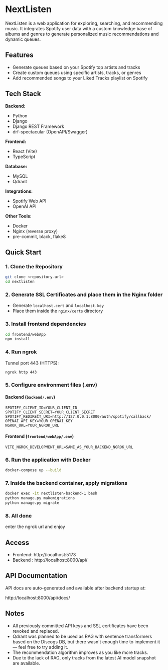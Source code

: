 # NextListen

NextListen is a web application for exploring, searching, and recommending music. It integrates Spotify user data with a custom knowledge base of albums and genres to generate personalized music recommendations and dynamic queues.

## Features

- Generate queues based on your Spotify top artists and tracks  
- Create custom queues using specific artists, tracks, or genres  
- Add recommended songs to your Liked Tracks playlist on Spotify  

## Tech Stack

**Backend:**  
- Python  
- Django  
- Django REST Framework  
- drf-spectacular (OpenAPI/Swagger)  

**Frontend:**  
- React (Vite)  
- TypeScript  

**Database:**  
- MySQL  
- Qdrant
  
**Integrations:**  
- Spotify Web API  
- OpenAI API  

**Other Tools:**  
- Docker  
- Nginx (reverse proxy)  
- pre-commit, black, flake8  

## Quick Start

### 1. Clone the Repository

```bash
git clone <repository-url>
cd nextlisten
```

### 2. Generate SSL Certificates and place them in the Nginx folder

- Generate `localhost.cert` and `localhost.key`  
- Place them inside the `nginx/certs` directory

### 3. Install frontend dependencies

```bash
cd frontend/webApp
npm install
```

### 4. Run ngrok

Tunnel port 443 (HTTPS):

```bash
ngrok http 443
```

### 5. Configure environment files (.env)

#### Backend (`backend/.env`)

```env
SPOTIFY_CLIENT_ID=YOUR_CLIENT_ID
SPOTIFY_CLIENT_SECRET=YOUR_CLIENT_SECRET
SPOTIFY_REDIRECT_URI=http://127.0.0.1:8000/auth/spotify/callback/
OPENAI_API_KEY=YOUR_OPENAI_KEY
NGROK_URL=YOUR_NGROK_URL
```

#### Frontend (`frontend/webApp/.env`)

```env
VITE_NGROK_DEVELOPMENT_URL=SAME_AS_YOUR_BACKEND_NGROK_URL
```

### 6. Run the application with Docker

```bash
docker-compose up --build
```

### 7. Inside the backend container, apply migrations

```bash
docker exec -it nextlisten-backend-1 bash
python manage.py makemigrations
python manage.py migrate
```
### 8. All done

enter the ngrok url and enjoy

## Access

- Frontend: http://localhost:5173  
- Backend : http://localhost:8000/api/

## API Documentation

API docs are auto-generated and available after backend startup at:

http://localhost:8000/api/docs/

## Notes

- All previously committed API keys and SSL certificates have been revoked and replaced.  
- Qdrant was planned to be used as RAG with sentence transformers based on the Discogs DB, but there wasn't enough time to implement it — feel free to try adding it.  
- The recommendation algorithm improves as you like more tracks.  
- Due to the lack of RAG, only tracks from the latest AI model snapshot are available.
